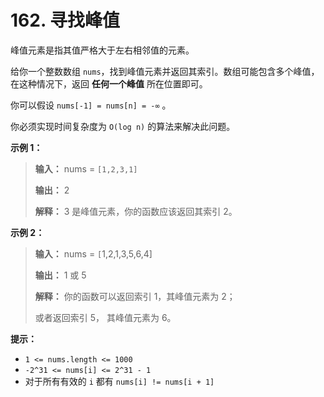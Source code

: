 # 162. 寻找峰值

峰值元素是指其值严格大于左右相邻值的元素。

给你一个整数数组 `nums`，找到峰值元素并返回其索引。数组可能包含多个峰值，在这种情况下，返回 **任何一个峰值**  所在位置即可。

你可以假设 `nums[-1] = nums[n] = -∞` 。

你必须实现时间复杂度为 `O(log n)` 的算法来解决此问题。

**示例 1：**

> **输入：** nums = `[1,2,3,1]`
>
> **输出：** 2
>
> **解释：** 3 是峰值元素，你的函数应该返回其索引 2。

**示例 2：**

> **输入：** nums = `[`1,2,1,3,5,6,4]
>
> **输出：** 1 或 5
>
> **解释：** 你的函数可以返回索引 1，其峰值元素为 2；
>
>   或者返回索引 5， 其峰值元素为 6。

**提示：**

* `1 <= nums.length <= 1000`
* `-2^31 <= nums[i] <= 2^31 - 1`
* 对于所有有效的 `i` 都有 `nums[i] != nums[i + 1]`